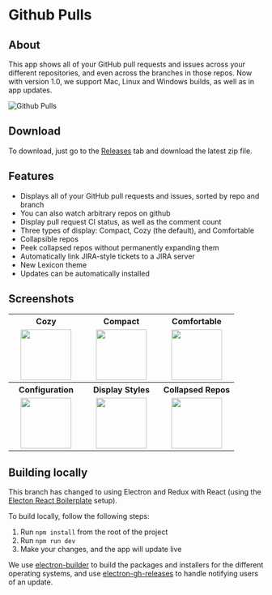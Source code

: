 # Github Pulls

<!-- START doctoc generated TOC please keep comment here to allow auto update -->
<!-- END doctoc generated TOC please keep comment here to allow auto update -->

## About
This app shows all of your GitHub pull requests and issues across your different repositories, and even across the branches in those repos.
Now with version 1.0, we support Mac, Linux and Windows builds, as well as in app updates.

![Github Pulls](/../screenshots/images/cozy.png?raw=true "Github Pulls")

## Download
To download, just go to the [Releases](https://github.com/natecavanaugh/github-pulls/releases) tab and download the latest zip file.

## Features
- Displays all of your GitHub pull requests and issues, sorted by repo and branch
- You can also watch arbitrary repos on github
- Display pull request CI status, as well as the comment count
- Three types of display: Compact, Cozy (the default), and Comfortable
- Collapsible repos
- Peek collapsed repos without permanently expanding them
- Automatically link JIRA-style tickets to a JIRA server
- New Lexicon theme
- Updates can be automatically installed

## Screenshots

<table width="100%">
	<tr>
		<th width="33%">Cozy</th>
		<th width="33%">Compact</th>
		<th width="33%">Comfortable</th>
	</tr>
	<tr>
		<td align="center"><img src="/../screenshots/images/cozy.png?raw=true" width="100" /></td>
		<td align="center"><img src="/../screenshots/images/compact.png?raw=true" width="100" /></td>
		<td align="center"><img src="/../screenshots/images/comfortable.png?raw=true" width="100" /></td>
	</tr>
	<tr>
		<th>Configuration</th>
		<th>Display Styles</th>
		<th>Collapsed Repos</th></tr>
	<tr>
		<td align="center"><img src="/../screenshots/images/config.png?raw=true" width="100" /></td>
		<td align="center"><img src="/../screenshots/images/management_bar.png?raw=true" width="100" /></td>
		<td align="center"><img src="/../screenshots/images/collapsed.png?raw=true" width="100" /></td>
	</tr>
</table>



## Building locally

This branch has changed to using Electron and Redux with React (using the [Electon React Boilerplate](https://github.com/chentsulin/electron-react-boilerplate) setup).

To build locally, follow the following steps:
1. Run `npm install` from the root of the project
2. Run `npm run dev`
3. Make your changes, and the app will update live

We use [electron-builder](https://github.com/electron-userland/electron-builder) to build the packages and installers for the different operating systems, and use [electron-gh-releases](https://github.com/jenslind/electron-gh-releases) to handle notifying users of an update.